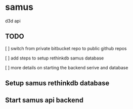 # samus

d3d api

## TODO

[ ] switch from private bitbucket repo to public github repos

[ ] add steps to setup rethinkdb samus database

[ ] more details on starting the backend serive and database
 
## Setup samus rethinkdb database

## Start samus api backend


